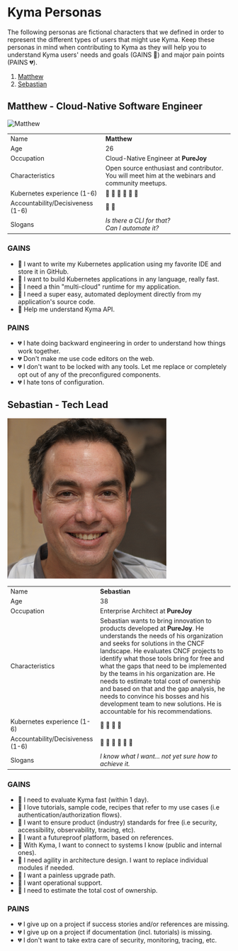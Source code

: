 # Kyma Personas

The following personas are fictional characters that we defined in order to represent the different types of users that might use Kyma. Keep these personas in mind when contributing to Kyma as they will help you to understand Kyma users' needs and goals (GAINS :green_heart:) and major pain points (PAINS :broken_heart:).

1. [Matthew](#matthew---cloud-native-software-engineer)
2. [Sebastian](#sebastian---tech-lead)

## Matthew - Cloud-Native Software Engineer

![Matthew](assets/matthew.png)

|                                   |                                                                                                  |
| --------------------------------- | ------------------------------------------------------------------------------------------------ |
| Name                              | **Matthew**                                                                                      |
| Age                               | 26                                                                                               |
| Occupation                        | Cloud-Native Engineer at **PureJoy**                                                             |
| Characteristics                   | Open source enthusiast and contributor. You will meet him at the webinars and community meetups. |
| Kubernetes experience (1-6)       | :book: :book: :book: :book: :book: :book:                                                        |
| Accountability/Decisiveness (1-6) | 💪 💪                                                                                            |
| Slogans                           | _Is there a CLI for that?_ <br> _Can I automate it?_                                             |

### GAINS

- :green_heart: I want to write my Kubernetes application using my favorite IDE and store it in GitHub.
- :green_heart: I want to build Kubernetes applications in any language, really fast.
- :green_heart: I need a thin "multi-cloud" runtime for my application.
- :green_heart: I need a super easy, automated deployment directly from my application's source code.
- :green_heart: Help me understand Kyma API.

### PAINS

- :broken_heart: I hate doing backward engineering in order to understand how things work together.
- :broken_heart: Don't make me use code editors on the web.
- :broken_heart: I don't want to be locked with any tools. Let me replace or completely opt out of any of the preconfigured components.
- :broken_heart: I hate tons of configuration.

## Sebastian - Tech Lead

![Sebastian](assets/sebastian.png)

|                                   |                                                                                                                                                                                                                                                                                                                                                                                                                                                                                                                                             |
| --------------------------------- | ------------------------------------------------------------------------------------------------------------------------------------------------------------------------------------------------------------------------------------------------------------------------------------------------------------------------------------------------------------------------------------------------------------------------------------------------------------------------------------------------------------------------------------------- |
| Name                              | **Sebastian**                                                                                                                                                                                                                                                                                                                                                                                                                                                                                                                               |
| Age                               | 38                                                                                                                                                                                                                                                                                                                                                                                                                                                                                                                                          |
| Occupation                        | Enterprise Architect at **PureJoy**                                                                                                                                                                                                                                                                                                                                                                                                                                                                                                         |
| Characteristics                   | Sebastian wants to bring innovation to products developed at **PureJoy**. He understands the needs of his organization and seeks for solutions in the CNCF landscape. He evaluates CNCF projects to identify what those tools bring for free and what the gaps that need to be implemented by the teams in his organization are. He needs to estimate total cost of ownership and based on that and the gap analysis, he needs to convince his bosses and his development team to new solutions. He is accountable for his recommendations. |
| Kubernetes experience (1-6)       | :book: :book: :book: :book:                                                                                                                                                                                                                                                                                                                                                                                                                                                                                                                 |
| Accountability/Decisiveness (1-6) | 💪 💪 💪 💪 💪 💪                                                                                                                                                                                                                                                                                                                                                                                                                                                                                                                           |
| Slogans                           | _I know what I want... not yet sure how to achieve it._                                                                                                                                                                                                                                                                                                                                                                                                                                                                                     |

### GAINS

- :green_heart: I need to evaluate Kyma fast (within 1 day).
- :green_heart: I love tutorials, sample code, recipes that refer to my use cases (i.e authentication/authorization flows).
- :green_heart: I want to ensure product (industry) standards for free (i.e security, accessibility, observability, tracing, etc).
- :green_heart: I want a futureproof platform, based on references.
- :green_heart: With Kyma, I want to connect to systems I know (public and internal ones).
- :green_heart: I need agility in architecture design. I want to replace individual modules if needed.
- :green_heart: I want a painless upgrade path.
- :green_heart: I want operational support.
- :green_heart: I need to estimate the total cost of ownership.

### PAINS

- :broken_heart: I give up on a project if success stories and/or references are missing.
- :broken_heart: I give up on a project if documentation (incl. tutorials) is missing.
- :broken_heart: I don't want to take extra care of security, monitoring, tracing, etc.
